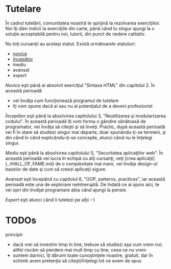 Tutelare
========
În cadrul tutelării, comunitatea noastră te sprijină la rezolvarea exerciţiilor.
Noi îţi dăm indicii la exerciţiile din carte, până când tu singur ajungi la
o soluţie acceptabilă pentru noi, tutorii, din punct de vedere calitativ.


Nu toţi cursanţii au acelaşi statut. Există următoarele statuturi:

* [novice](novice.md)
* [începător](începător.md)
* mediu
* avansat
* expert

*Novice* eşti până ai absolvit exerciţiul "Sintaxa HTML" din capitolul 2.
În această perioadă

* vei învăţa cum funcţionează programul de tutelare
* îţi vom spune dacă ai sau nu ai potenţialul de a deveni profesionist

*Începător* eşti până la absolvirea capitolului 3, "Reutilizarea şi modularizarea
codului". În această perioadă îţi vom forma o gândire sănătoasă de programator,
vei învăţa să citeşti şi să înveţi. Practic, după această perioadă vei fi în
stare să studiezi singur mai departe, doar spunându-ţi-se termeni, şi din când
în când explicându-ţi-se concepte, atunci când nu le înţelegi singur.

*Mediu* eşti până la absolvirea capitolului 5, "Securitatea aplicaţiilor web".
În această perioadă vei lucra în echipă cu alţi cursanţi, veţi [crea aplicaţii]
(../HALL_OF_FAME.md)
de o complexitate mai mare, vei învăţa design-ul bazelor de date şi
cum să creezi aplicaţii sigure.

*Avansat* eşti începând cu capitolul 6, "OOP, patterns, practices", iar această
perioadă este una de explorare neîntreruptă. De îndată ce ai ajuns aici,
te vei opri din învăţat programare abia când ajungi la pensie.

*Expert* eşti atunci când îi tutelezi pe alţii :-)

TODOs
=====

principii:

* dacă vrei să investim timp în tine, trebuie să studiezi aşa cum vrem noi; altfel riscăm să pierdem mai mult timp cu tine, ceea ce nu vrem
* suntem darnici, îţi dăruim toate cunoştinţele noastre, gratuit, dar în schimb avem pretenţia să citeşti/înţelegi tot ce avem de spus